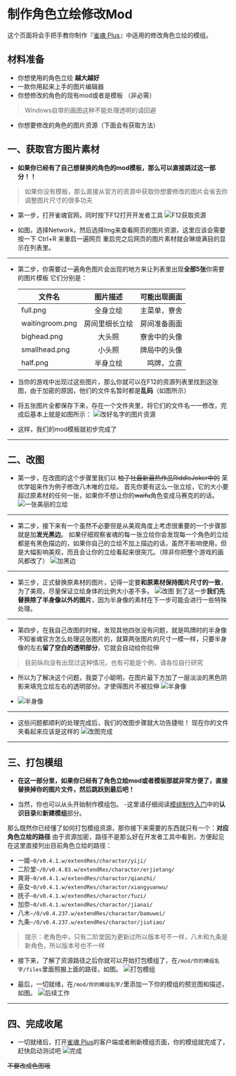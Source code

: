# 制作角色立绘修改Mod

这个页面将会手把手教你制作『[雀魂 Plus](https://github.com/MajsoulPlus/majsoul-plus)』中适用的修改角色立绘的模组。

## 材料准备

- 你想使用的角色立绘 **越大越好**
- 一款你用起来上手的图片编辑器
- 你想修改的角色的现有mod或者是模板 （非必需）
>Windows自带的画图这种不能处理透明的请回避
- 你想要修改的角色的图片资源（下面会有获取方法）

## 一、获取官方图片素材
- **如果你已经有了自己想替换的角色的mod模板，那么可以直接跳过这一部分！！**

> 如果你没有模板，那么直接从官方的资源中获取你想要修改的图片会省去你调整图片尺寸的很多功夫
- 第一步，打开雀魂官网，同时按下F12打开开发者工具
![F12获取资源](https://github.com/40chyan/majsoul-plus-wiki/blob/master/imagemod_pics/1.png?raw=true)

- 如图，选择Network，然后选择Img来查看网页的图片资源，这里应该会需要按一下 Ctrl+R 来重启一遍网页
重启完之后网页的图片素材就会琳琅满目的显示在列表里。
---
- 第二步，你需要过一遍角色图片会出现的地方来让列表里出现**全部5张**你需要的图片模板
它们分别是：

     文件名|图片描述|可能出现画面
     --|:--:|--:
    full.png|全身立绘|主菜单，寮舍
    waitingroom.png|房间里细长立绘|房间准备画面
    bighead.png|大头照|寮舍中的头像
    smallhead.png|小头照|牌局中的头像
    half.png|半身立绘|鸣牌，立直
    
- 当你的游戏中出现过这些图片，那么你就可以在F12的资源列表里找到这张图，由于加密的原因，他们的文件名暂时都是**乱码**（如图所示）
- 将五张图片全都保存下来，存在一个文件夹里，将它们的文件名一一修改，完成后基本上就是如图所示：
![改好名字的图片资源](https://github.com/40chyan/majsoul-plus-wiki/blob/master/imagemod_pics/2.png?raw=true)

- 这样，我们的mod模板就初步完成了
---

## 二、改图
- 第一步，在改图的这个步骤里我们以 ~~柚子社最新最热作品RiddleJoker中的~~ 茉优学姐来作为例子修改八木唯的立绘。
首先你要有这么一张立绘，它的大小要超过原素材的任何一张，如果你不想让你的~~waifu~~角色变成马赛克的的话。
![一张美丽的立绘](https://github.com/40chyan/majsoul-plus-wiki/blob/master/imagemod_pics/3.png?raw=true)
---
- 第二步，接下来有一个虽然不必要但是从美观角度上考虑很重要的一个步骤那就是加**发光黑边**。
   如果仔细观察雀魂的每一张立绘你会发现每一个角色的立绘都是有黑色描边的，如果你自己的立绘不加上描边的话，虽然不影响使用，但是大幅影响美观，而且会让你的立绘看起来很突兀。（除非你把整个游戏的画风都改了）
![加黑边](https://github.com/40chyan/majsoul-plus-wiki/blob/master/imagemod_pics/4.png?raw=true)
---

- 第三步，正式替换原素材的图片，记得一定要**和原素材保持图片尺寸的一致**，为了美观，尽量保证立绘身体的比例大小差不多。
![改图](https://github.com/40chyan/majsoul-plus-wiki/blob/master/imagemod_pics/5.png?raw=true)
  到了这一步**我们先替换除了半身像以外的图片**，因为半身像的素材在下一步可能会进行一些特殊处理。
---

- 第四步，在我自己改图的时候，发现其他四张没有问题，就是鸣牌时的半身像
不知雀魂官方怎么处理这张图片的，就算两张图片的尺寸一模一样，只要半身像的左右**留了空白的透明部分**，它就会自动给你拉伸
> 目前纵向没有出现过这种情况，也有可能是个例，请各位自行研究
- 所以为了解决这个问题，我耍了小聪明，在图片最下方加了一层淡淡的黑色阴影来填充立绘左右的透明部分。才使得图片不被拉伸
 ![半身像](https://github.com/40chyan/majsoul-plus-wiki/blob/master/imagemod_pics/6.png?raw=true)

- ![半身像](https://github.com/40chyan/majsoul-plus-wiki/blob/master/imagemod_pics/7.png?raw=true)
---
- 这些问题都顺利的处理完成后，我们的改图步骤就大功告捷啦！
现在你的文件夹看起来应该是这样的
![改图完成](https://github.com/40chyan/majsoul-plus-wiki/blob/master/imagemod_pics/8.png?raw=true)
---

## 三、打包模组
- **在这一部分里，如果你已经有了角色立绘mod或者模板那就非常方便了，直接替换掉你的图片文件，然后跳跃到最后吧！**

- 当然，你也可以从头开始制作模组包。
-这里请仔细阅读[模组制作入门](https://github.com/MajsoulPlus/majsoul-plus-wiki/blob/master/CourseMod.md)中的**认识目录**和**新建模组**部分。

那么既然你已经懂了如何打包模组资源，那你接下来需要的东西就只有一个：**对应角色立绘的路径**
由于资源加密，路径不是那么好在开发者工具中看到，方便起见在这里直接列出目前角色立绘的路径：

- 一姬`~0/v0.4.1.w/extendRes/charactor/yiji/`
- 二阶堂`~/0/v0.4.83.w/extendRes/charactor/erjietang/`
- 爽哥`~0/v0.4.1.w/extendRes/charactor/qianzhi/`
- 巫女`~0/v0.4.1.w/extendRes/charactor/xiangyuanwu/`
- 抚子`~0/v0.4.1.w/extendRes/charactor/fuzi/`
- 加奈`~0/v0.4.1.w/extendRes/charactor/jianai/`
- 八木`~/0/v0.4.237.w/extendRes/charactor/bamuwei/`
- 九条`~/0/v0.4.237.w/extendRes/charactor/jiutiao/`
> 提示：老角色中，只有二阶堂因为更新过所以版本号不一样，八木和九条是新角色，所以版本号也不一样

- 接下来，了解了资源路径之后你就可以开始打包模组了，在`/mod/你的模组名字/files`里面照搬上面的路径，如图。
![打包模组](https://github.com/40chyan/majsoul-plus-wiki/blob/master/imagemod_pics/9.png?raw=true)

-  最后，一切就绪，在`/mod/你的模组名字/`里添加一下你的模组的预览图和描述，如图。
![后续工作](https://github.com/40chyan/majsoul-plus-wiki/blob/master/imagemod_pics/10.png?raw=true)
---
## 四、完成收尾
- 一切就绪后，打开[雀魂 Plus](https://github.com/MajsoulPlus/majsoul-plus)的客户端或者刷新模组页面，你的模组就完成了，赶快启动测试吧
 ![完成](https://github.com/40chyan/majsoul-plus-wiki/blob/master/imagemod_pics/11.png?raw=true)

~~不要改成色图哦~~

